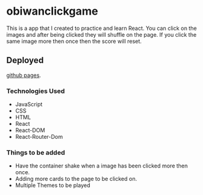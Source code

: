 # obiwanclickgame
This is a app that I created to practice and learn React. You can click on the images and after being clicked they will shuffle on the page. If you click the same image more then once then the score will reset. 
 ## Deployed
[github pages](https://rdweston1995.github.io/obiwanclickgame).

### Technologies Used
* JavaScript
* CSS
* HTML
* React
* React-DOM
* React-Router-Dom

### Things to be added
* Have the container shake when a image has been clicked more then once.
* Adding more cards to the page to be clicked on.
* Multiple Themes to be played

